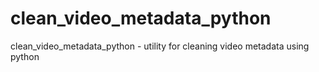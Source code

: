 # clean_video_metadata_python
clean_video_metadata_python - utility for cleaning video metadata using python
